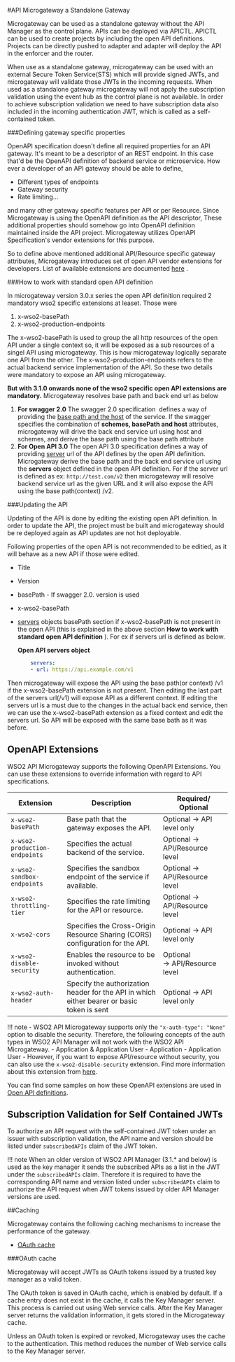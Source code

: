 #API Microgateway a Standalone Gateway 

Microgateway can be used as a standalone gateway without the API Manager as the control plane. APIs can be deployed via
APICTL. APICTL can be used to create projects by including the open API definitions. Projects can be directly pushed to adapter
and adapter will deploy the API in the enforcer and the router.

When use as a standalone gateway, microgateway can be used with an external Secure Token Service(STS)
which will provide signed JWTs, and microgateway will validate those JWTs in the incoming requests. When used as a standalone gateway microgateway
will not apply the subscription validation using the event hub as the control plane is not available. In order to achieve subscription
validation we need to have subscription data also included in the incoming authentication JWT, which is called as a
self-contained token.

###Defining gateway specific properties

OpenAPI specification doesn't define all required properties for an API gateway. It's meant to be a descriptor of an REST endpoint. 
In this case that'd be the OpenAPI definition of backend service or microservice. How ever a developer of an API gateway should be able to define,

-   Different types of endpoints
-   Gateway security
-   Rate limiting...

and many other gateway specific features per API or per Resource. 
Since Microgateway is using the OpenAPI definition as the API descriptor, These additional properties should somehow go 
into OpenAPI definition maintained inside the API project. Microgateway utilizes OpenAPI Specification's vendor extensions for this purpose.

So to define above mentioned additional API/Resource specific gateway attributes, Microgateway introduces set of open API vendor extensions for developers. 
List of available extensions are documented [here]({{base_path}}/deploy-and-publish/deploy-on-gateway/api-microgateway/getting-started/api-microgateway-key-concepts/) .

###How to work with standard open API definition

In microgateway version 3.0.x series the open API definition required 2 mandatory wso2 specific extensions at leaset. Those were

1.  x-wso2-basePath
2.  x-wso2-production-endpoints

The x-wso2-basePath is used to group the all http resources of the open API under a single context so, it will be exposed as a sub resources of a singel API using microgateway. This is how microgateway logically separate one API from the other. The x-wso2-production-endpoints refers to the actual backend service implementation of the API. So these two details were mandatory to expose an API using microgateway.

**But with 3.1.0 onwards none of the wso2 specific open API extensions are mandatory.** Microgateway resolves base path and back end url as below

1.  **For swagger 2.0**
    The swagger 2.0 specification  defines a way of providing the [base path and the host](https://swagger.io/docs/specification/2-0/api-host-and-base-path/) of the service. If the swagger specifies the combination of **schemes, basePath and host** attributes, microgateway will drive the back end service url using host and schemes, and derive the base path using the base path attribute
2.  **For Open API 3.0**
    The open API 3.0 specification defines a way of providing [server](https://swagger.io/docs/specification/api-host-and-base-path/) url of the API defines by the open API definition. Microgateway derive the base path and the back end service url using the **servers** object defined in the open API definition.
    For if the server url is defined as ex: `http://test.com/v2` then microgateway will resolve backend service url as the given URL and it will also expose the API using the base path(context) /v2.

###Updating the API

Updating of the API is done by editing the existing open API definition. In order to update the API, the project must be built and microgateway should be re deployed again as API updates are not hot deployable.

Following properties of the open API is not recommended to be editied, as it will behave as a new API if those were edited.

-   Title
-   Version
-   basePath - If swagger 2.0. version is used
-   x-wso2-basePath
-   [servers](https://swagger.io/docs/specification/api-host-and-base-path/) objects basePath section if x-wso2-basePath is not present in the open API (this is explained in the above section **How to work with standard open API definition** ).
    For ex if servers url is defined as below.

    **Open API servers object**

    ``` yml
        servers:
        - url: https://api.example.com/v1 
    ```

 Then microgateway will expose the API using the base path(or context) /v1 if the x-wso2-basePath extension is not present. Then editing the last part of the servers url(/v1) will expose API as a different context. 
 If editing the servers url is a must due to the changes in the actual back end service, then we can use the x-wso2-basePath extension as a fixed context and edit the servers url. So API will be exposed with the same base bath as it was before.

## OpenAPI Extensions
   
   WSO2 API Microgateway supports the following OpenAPI Extensions. You can use these extensions to override information with regard to API specifications.
   
   
   | Extension                         | Description                                                                                                            | Required/ Optional             |
   |-----------------------------------|------------------------------------------------------------------------------------------------------------------------|--------------------------------|
   | `x-wso2-basePath`                 | Base path that the gateway exposes the API.                                                                            | Optional → API level only      |
   | `x-wso2-production-endpoints`     | Specifies the actual backend of the service.                                                                           | Optional → API/Resource level  |
   | `x-wso2-sandbox-endpoints`        | Specifies the sandbox endpoint of the service if available.                                                            | Optional → API/Resource level  |
   | `x-wso2-throttling-tier`          | Specifies the rate limiting for the API or resource.                                                                  | Optional → API/Resource level  |-->
   | `x-wso2-cors`                     | Specifies the Cross-Origin Resource Sharing (CORS) configuration for the API.                                          | Optional → API level only      |
   | `x-wso2-disable-security`         | Enables the resource to be invoked without authentication.                                                             | Optional → API/Resource level  |
   | `x-wso2-auth-header`              | Specify the authorization header for the API in which either bearer or basic token is sent                             | Optional → API level only  |
   
   !!! note 
       -   WSO2 API Microgateway supports only  the `"x-auth-type": "None"` option to disable the security. Therefore, the following concepts of the auth types in WSO2 API Manager will not work with the WSO2 API Microgateway.
           -   Application & Application User
           -   Application
           -   Application User
       -   However, if you want to expose API/resource without security, you can also use the `x-wso2-disable-security` extension. Find more information about this extension from [here](https://mg.docs.wso2.com/en/latest/publish/security/api-authentication/disabling-security/#disabling-security).
   
   You can find some samples on how these OpenAPI extensions are used in [Open API definitions](https://github.com/wso2/product-microgateway/blob/master/samples/).

## Subscription Validation for Self Contained JWTs
To authorize an API request with the self-contained JWT token under an issuer with subscription validation, the API name and version should be listed under `subscribedAPIs` claim of the JWT token.

!!! note
    When an older version of WSO2 API Manager (3.1.* and below) is used as the key manager it sends the subscribed APIs as a list in the JWT under the `subscribedAPIs` claim. Therefore it is required to have the corresponding API name and version listed under `subscribedAPIs` claim to authorize the API request when JWT tokens issued by older API Manager versions are used. 

##Caching

Microgateway contains the following caching mechanisms to increase the performance of the gateway.

-   [OAuth cache](#oauth-cache)

###OAuth cache

Microgateway will accept JWTs as OAuth tokens issued by a trusted key manager as a valid token.

The OAuth token is saved in OAuth cache, which is enabled by default. If a cache entry does not exist in the cache, it calls the Key Manager server. This process is carried out using Web service calls. After the Key Manager server returns the validation information, it gets stored in the Microgateway cache.

Unless an OAuth token is expired or revoked, Microgateway uses the cache to the authentication. This method reduces the number of Web service calls to the Key Manager server.
